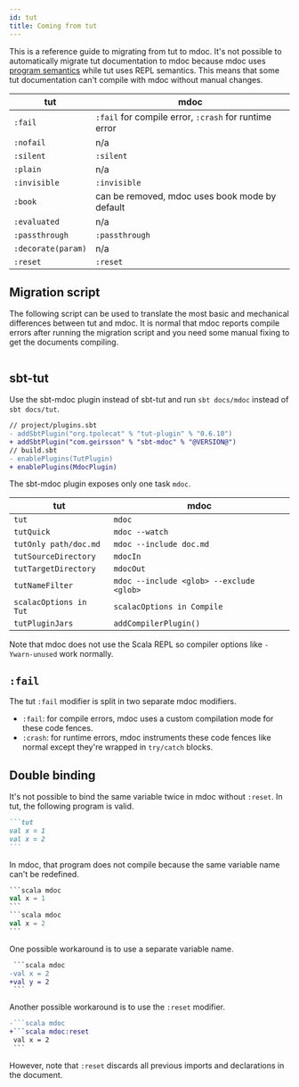 ```yaml
---
id: tut
title: Coming from tut
---
```


This is a reference guide to migrating from tut to mdoc. It's not possible to
automatically migrate tut documentation to mdoc because mdoc uses
[program semantics](why.md#program-semantics) while tut uses REPL semantics.
This means that some tut documentation can't compile with mdoc without manual
changes.

| tut                | mdoc                                                  |
| ------------------ | ----------------------------------------------------- |
| `:fail`            | `:fail` for compile error, `:crash` for runtime error |
| `:nofail`          | n/a                                                   |
| `:silent`          | `:silent`                                             |
| `:plain`           | n/a                                                   |
| `:invisible`       | `:invisible`                                          |
| `:book`            | can be removed, mdoc uses book mode by default        |
| `:evaluated`       | n/a                                                   |
| `:passthrough`     | `:passthrough`                                        |
| `:decorate(param)` | n/a                                                   |
| `:reset`           | `:reset`                                              |

## Migration script

The following script can be used to translate the most basic and mechanical
differences between tut and mdoc. It is normal that mdoc reports compile errors
after running the migration script and you need some manual fixing to get the
documents compiling.

```scala mdoc:file:bin/migrate-tut.sh

```

## sbt-tut

Use the sbt-mdoc plugin instead of sbt-tut and run `sbt docs/mdoc` instead of
`sbt docs/tut`.

```diff
// project/plugins.sbt
- addSbtPlugin("org.tpolecat" % "tut-plugin" % "0.6.10")
+ addSbtPlugin("com.geirsson" % "sbt-mdoc" % "@VERSION@")
// build.sbt
- enablePlugins(TutPlugin)
+ enablePlugins(MdocPlugin)
```

The sbt-mdoc plugin exposes only one task `mdoc`.

| tut                    | mdoc                                     |
| ---------------------- | ---------------------------------------- |
| `tut`                  | `mdoc`                                   |
| `tutQuick`             | `mdoc --watch`                           |
| `tutOnly path/doc.md`  | `mdoc --include doc.md`                  |
| `tutSourceDirectory`   | `mdocIn`                                 |
| `tutTargetDirectory`   | `mdocOut`                                |
| `tutNameFilter`        | `mdoc --include <glob> --exclude <glob>` |
| `scalacOptions in Tut` | `scalacOptions in Compile`               |
| `tutPluginJars`        | `addCompilerPlugin()`                    |

Note that mdoc does not use the Scala REPL so compiler options like
`-Ywarn-unused` work normally.

## `:fail`

The tut `:fail` modifier is split in two separate mdoc modifiers.

- `:fail`: for compile errors, mdoc uses a custom compilation mode for these
  code fences.
- `:crash`: for runtime errors, mdoc instruments these code fences like normal
  except they're wrapped in `try/catch` blocks.

## Double binding

It's not possible to bind the same variable twice in mdoc without `:reset`. In
tut, the following program is valid.

````md
```tut
val x = 1
val x = 2
```
````

In mdoc, that program does not compile because the same variable name can't be
redefined.

````scala mdoc:mdoc:crash
```scala mdoc
val x = 1
```
```scala mdoc
val x = 2
```
````

One possible workaround is to use a separate variable name.

````diff
 ```scala mdoc
-val x = 2
+val y = 2
 ```
````

Another possible workaround is to use the `:reset` modifier.

````diff
-```scala mdoc
+```scala mdoc:reset
 val x = 2
 ```
````

However, note that `:reset` discards all previous imports and declarations in
the document.
